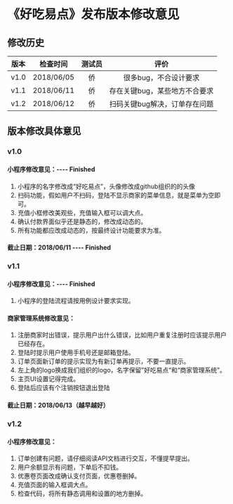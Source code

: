 # 《好吃易点》发布版本修改意见

## 修改历史
|版本|检查时间|测试员|评价|
|:--:|:--:|:--:|:--:|
|v1.0|2018/06/05|侨|很多bug，不合设计要求|
|v1.1|2018/06/11|侨|存在关键bug，某些地方不合要求|
|v1.2|2018/06/12|侨|扫码关键bug解决，订单存在问题|

## 版本修改具体意见

### v1.0
#### 小程序修改意见：---- Finished
1. 小程序的名字修改成“好吃易点”，头像修改成github组织的的头像
1. 扫码功能，假如用户不扫码，登陆不显示商家的菜单信息，就是菜单为空即可。
1. 充值小框修改美观些，充值输入框可以调大点。
1. 确认付款界面似乎还是静态的，修改成动态的。
1. 所有功能都应改成动态的，按最终设计功能要求为准。

#### 截止日期：2018/06/11 ---- Finished

### v1.1
#### 小程序修改意见：---- Finished
1. 小程序的登陆流程请按用例设计要求实现。

#### 商家管理系统修改意见：
1. 注册商家时出错误，提示用户出什么错误，比如用户重复注册时应该提示用户已经存在。
1. 登陆时提示用户使用手机号还是邮箱登陆。
1. 订单页面新订单的提示实现为有新订单再提示，不要一直提示。
1. 左上角的logo换成我们组织的logo，名字保留”好吃易点“和“商家管理系统”。
1. 主页UI设置记得完成。
1. 登陆后应该有个注销按钮退出登陆

#### 截止日期：2018/06/13（越早越好）

### v1.2
#### 小程序修改意见：
1. 订单创建有问题，请仔细阅读API文档进行交互，不懂提早提出。
1. 用户余额显示有问题，下单后不扣钱。
1. 优惠卷页面改成确认支付页面，优惠卷删掉。
1. 充值页面的输入框调大点。
1. 检查代码，将所有静态调用和设置的地方删掉。